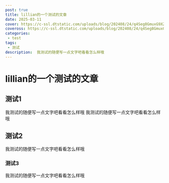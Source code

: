 ```yaml
---
post: true
title: lillian的一个测试的文章
date: 2025-03-11
cover: https://c-ssl.dtstatic.com/uploads/blog/202408/24/q4Seg8GmuxG9XZe.thumb.1000_0.jpg
coveross: https://c-ssl.dtstatic.com/uploads/blog/202408/24/q4Seg8GmuxG9XZe.thumb.1000_0.jpg
categories:
 - test
tags:
 - 测试
description:  我测试的随便写一点文字吧看看怎么样哦
---
```

# lillian的一个测试的文章

## 测试1
我测试的随便写一点文字吧看看怎么样哦
我测试的随便写一点文字吧看看怎么样哦


## 测试2
我测试的随便写一点文字吧看看怎么样哦

### 测试3
我测试的随便写一点文字吧看看怎么样哦










